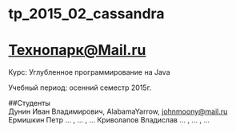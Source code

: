 # tp_2015_02_cassandra
Технопарк@Mail.ru  
============  
Курс: Углубленное программирование на Java  
  
Учебный период: осенний семестр 2015г.
  
##Студенты  
Дунин Иван Владимирович, AlabamaYarrow, johnmoony@mail.ru
Ермишкин Петр ... , ... , ...
Криволапов Владислав ... , ... , ...
